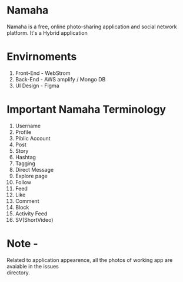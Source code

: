 # Namaha
  Namaha is a free, online photo-sharing application and social network platform. It's a Hybrid application

# Envirnoments
1. Front-End - WebStrom
2. Back-End - AWS amplify / Mongo DB
3. UI Design - Figma

# Important Namaha Terminology
1. Username
2. Profile
3. Piblic Account
4. Post
5. Story
6. Hashtag
7. Tagging
8. Direct Message
9. Explore page
10. Follow
11. Feed
12. Like
13. Comment
14. Block
15. Activity Feed
16. SV(ShortVideo)

# Note - 
  Related to application appearence, all the photos of working app are avaiable in the issues     
  directory.


